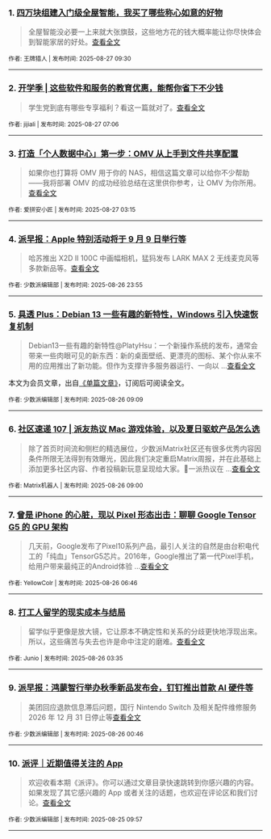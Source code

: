 ### 1. [四万块组建入门级全屋智能，我买了哪些称心如意的好物](https://sspai.com/post/101818)

> 全屋智能没必要一上来就大张旗鼓，这些地方花的钱大概率能让你尽快体会到智能家居的好处。[查看全文](https://sspai.com/post/101818) 

<sub>作者: 王牌猎人 | 发布时间: 2025-08-27 09:30</sub>

---


### 2. [开学季 | 这些软件和服务的教育优惠，能帮你省下不少钱](https://sspai.com/post/68227)

> 学生党到底有哪些专享福利？看这一篇就对了。[查看全文](https://sspai.com/post/68227) 

<sub>作者: jijiali | 发布时间: 2025-08-27 07:06</sub>

---


### 3. [打造「个人数据中心」第一步：OMV 从上手到文件共享配置](https://sspai.com/post/100313)

> 如果你也打算将 OMV 用于你的 NAS，相信这篇文章可以给你不少帮助——我将部署 OMV 的成功经验总结在这里供你参考，让 OMV 为你所用。[查看全文](https://sspai.com/post/100313) 

<sub>作者: 爱拼安小匠 | 发布时间: 2025-08-27 03:15</sub>

---


### 4. [派早报：Apple 特别活动将于 9 月 9 日举行等](https://sspai.com/post/102110)

> 哈苏推出 X2D II 100C 中画幅相机，猛犸发布 LARK MAX 2 无线麦克风等多款新品等。[查看全文](https://sspai.com/post/102110) 

<sub>作者: 少数派编辑部 | 发布时间: 2025-08-26 23:55</sub>

---


### 5. [具透 Plus：Debian 13 一些有趣的新特性，Windows 引入快速恢复机制](https://sspai.com/prime/story/inside-release-notes-250826)

> Debian13一些有趣的新特性@PlatyHsu：一个新操作系统的发布，通常会带来一些肉眼可见的新东西：新的桌面壁纸、更漂亮的图标、某个你从来不用的应用推出了新功能。但作为支撑许多服务器运行、一向以 ...[查看全文](https://sspai.com/prime/story/inside-release-notes-250826)

本文为会员文章，出自[《单篇文章》](https://sspai.com/prime/precog/single)，订阅后可阅读全文。 

<sub>作者: 少数派编辑部 | 发布时间: 2025-08-26 09:09</sub>

---


### 6. [社区速递 107 | 派友热议 Mac 游戏体验，以及夏日驱蚊产品怎么选](https://sspai.com/post/102100)

> 除了首页时间流和侧栏的精选展位，少数派Matrix社区还有很多优秀内容因条件所限无法得到有效曝光，因此我们决定重启Matrix周报，并在此基础上添加更多社区内容、作者投稿新玩意呈现给大家。💬一派热议在 ...[查看全文](https://sspai.com/post/102100) 

<sub>作者: Matrix机器人 | 发布时间: 2025-08-26 09:00</sub>

---


### 7. [曾是 iPhone 的心脏，现以 Pixel 形态出击：聊聊 Google Tensor G5 的 GPU 架构](https://sspai.com/post/101859)

> 几天前，Google发布了Pixel10系列产品，最引人关注的自然是由台积电代工的「纯血」TensorG5芯片。2016年，Google推出了第一代Pixel手机，给用户带来最纯正的Android体验 ...[查看全文](https://sspai.com/post/101859) 

<sub>作者: YellowColr | 发布时间: 2025-08-26 06:46</sub>

---


### 8. [打工人留学的现实成本与结局](https://sspai.com/post/101882)

> 留学似乎更像是放大镜，它让原本不确定性和关系的分歧更快地浮现出来。所以，这些痛苦与失去也许是命中注定的磨难。[查看全文](https://sspai.com/post/101882) 

<sub>作者: Junio | 发布时间: 2025-08-26 03:35</sub>

---


### 9. [派早报：鸿蒙智行举办秋季新品发布会，钉钉推出首款 AI 硬件等](https://sspai.com/post/102095)

> 美团回应退款信息滞后问题，国行 Nintendo Switch 及相关配件维修服务 2026 年 12 月 31 日停止等[查看全文](https://sspai.com/post/102095) 

<sub>作者: 少数派编辑部 | 发布时间: 2025-08-26 00:46</sub>

---


### 10. [派评｜近期值得关注的 App](https://sspai.com/post/102085)

> 欢迎收看本期《派评》。你可以通过文章目录快速跳转到你感兴趣的内容。如果发现了其它感兴趣的 App 或者关注的话题，也欢迎在评论区和我们讨论。[查看全文](https://sspai.com/post/102085) 

<sub>作者: 少数派编辑部 | 发布时间: 2025-08-25 09:57</sub>

---


